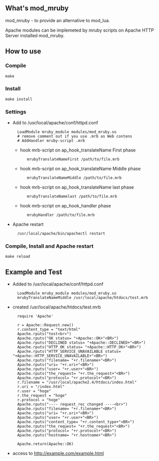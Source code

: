 ## What's mod_mruby
mod_mruby - to provide an alternative to mod_lua.

Apache modules can be implemeted by mruby scripts on Apache HTTP Server installed mod_mruby.

## How to use
### Compile
    make

### Install
    make install

### Settings
* Add to /usr/local/apache/conf/httpd.conf

        LoadModule mruby_module modules/mod_mruby.so
        # remove comment out if you use .mrb as Web contens
        # AddHandler mruby-script .mrb

    * hook mrb-script on ap_hook_translateName First phase

             mrubyTranslateNameFirst /path/to/file.mrb

    * hook mrb-script on ap_hook_translateName Middle phase

             mrubyTranslateNameMiddle /path/to/file.mrb

    * hook mrb-script on ap_hook_translateName last phase

             mrubyTranslateNamelast /path/to/file.mrb

    * hook mrb-script on ap_hook_handler phase

             mrubyHandler /path/to/file.mrb

* Apache restart

        /usr/local/apache/bin/apachectl restart

### Compile, Install and Apache restart
    make reload

## Example and Test
* Added to /usr/local/apache/conf/httpd.conf

        LoadModule mruby_module modules/mod_mruby.so
        mrubyTranslateNameMiddle /usr/local/apache/htdocs/test.mrb

* created /usr/local/apache/htdocs/test.mrb

        require 'Apache'
        
        r = Apache::Request.new()
        r.content_type = "text/html"
        Apache.rputs("test<br>")
        Apache.rputs("OK status= "+Apache::OK+"<BR>")
        Apache.rputs("DECLINED status= "+Apache::DECLINED+"<BR>")
        Apache.rputs("HTTP_OK status= "+Apache::HTTP_OK+"<BR>")
        Apache.rputs("HTTP_SERVICE_UNAVAILABLE status= "+Apache::HTTP_SERVICE_UNAVAILABLE+"<BR>")
        Apache.rputs("filename= "+r.filename+"<BR>")
        Apache.rputs("uri= "+r.uri+"<BR>")
        Apache.rputs("user= "+r.user+"<BR>")
        Apache.rputs("the_request= "+r.the_request+"<BR>")
        Apache.rputs("protocol= "+r.protocol+"<BR>")
        r.filename = "/usr/local/apache2.4/htdocs/index.html"
        r.uri = "/index.html"
        r.user = "hoge"
        r.the_request = "hoge"
        r.protocol = "hoge"
        Apache.rputs("---- request_rec changed ----<br>")
        Apache.rputs("filename= "+r.filename+"<BR>")
        Apache.rputs("uri= "+r.uri+"<BR>")
        Apache.rputs("user= "+r.user+"<BR>")
        Apache.rputs("content_type= "+r.content_type+"<BR>")
        Apache.rputs("the_request= "+r.the_request+"<BR>")
        Apache.rputs("protocol= "+r.protocol+"<BR>")
        Apache.rputs("hostname= "+r.hostname+"<BR>")
        
        Apache.return(Apache::OK)

* access to http://example.com/example.html

